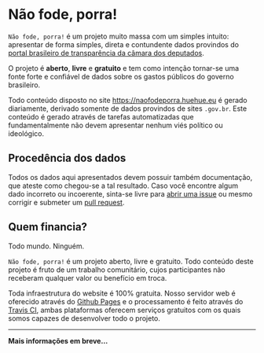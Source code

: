 # Não fode, porra!

`Não fode, porra!` é um projeto muito massa com um simples intuito: apresentar de forma simples, direta e contundente dados provindos do [portal brasileiro de transparência da câmara dos deputados](http://www.camara.gov.br/cota-parlamentar/).

O projeto é **aberto**, **livre** e **gratuito** e tem como intenção tornar-se uma fonte forte e confiável de dados sobre os gastos públicos do governo brasileiro.

Todo conteúdo disposto no site https://naofodeporra.huehue.eu é gerado diariamente, derivado somente de dados provindos de sites `.gov.br`. Este conteúdo é gerado através de tarefas automatizadas que fundamentalmente não devem apresentar nenhum viés político ou ideológico.

## Procedência dos dados

Todos os dados aqui apresentados devem possuir também documentação, que ateste como chegou-se a tal resultado.
Caso você encontre algum dado incorreto ou incoerente, sinta-se livre para [abrir uma issue](https://github.com/HueHueBR/nao-fode-porra/issues) ou mesmo corrigir e submeter um [pull request](https://github.com/HueHueBR/nao-fode-porra/pulls).

## Quem financia?

Todo mundo. Ninguém.

`Não fode, porra!` é um projeto aberto, livre e gratuito. Todo conteúdo deste projeto é fruto de um trabalho comunitário, cujos participantes não receberam qualquer valor ou benefício em troca.

Toda infraestrutura do website é 100% gratuita. Nosso servidor web é oferecido através do [Github Pages](https://pages.github.com/) e o processamento é feito através do [Travis CI](https://travis-ci.org/), ambas plataformas oferecem serviços gratuitos com os quais somos capazes de desenvolver todo o projeto.

--------------

**Mais informações em breve...**
